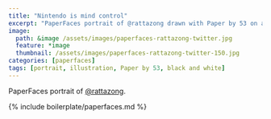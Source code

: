 ```yaml
---
title: "Nintendo is mind control"
excerpt: "PaperFaces portrait of @rattazong drawn with Paper by 53 on an iPad."
image: 
  path: &image /assets/images/paperfaces-rattazong-twitter.jpg 
  feature: *image
  thumbnail: /assets/images/paperfaces-rattazong-twitter-150.jpg
categories: [paperfaces]
tags: [portrait, illustration, Paper by 53, black and white]
---
```


PaperFaces portrait of [@rattazong](https://twitter.com/rattazong).

{% include boilerplate/paperfaces.md %}
